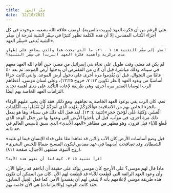 ```yaml
---
title:  سِفْر العهد
date:  12/10/2021
---
```


على الرغم من أن فكرة العهد (بيريت بالعبرية)، لوصف علاقة الله بشعبه، موجودة في كل أجزاء الكتاب المقدس، إلا أن هذه الكلمة تظهر كثيرًا في سِفْر التثنية لدرجة أن سِفْر التثنية يُدعى «سِفْر العهد».

`انظر إلى سِفْر التثنية ٥: ١ - ٢١. ما الذي يحدث هنا والذي يساعد على إظهار مدى مركزية وأهمية فكرة العهد (بيريت) في سِفْر التثنية؟`

لم يكن قد مضى وقت طويل على نجاة بني إسرائيل من مصر، حين أقام الله العهد معهم في سيناء، وذلك مباشرة قبل أن كان من المفترض أن يدخلوا أرض الموعد. ثم بعد ٤٠ عامًا من التجوال، قبل أن يُقْدِموا مرة أخرى على دخول أرض الموعد، والتي كانت جزءًا أساسيًا من وعود العهد (انظر تكوين ١٢: ٧، خروج ١٢:٢٥)، وعلى لسان موسى، أعطاهم الرب الوصايا العشر مرة أخرى، وهي طريقة لإعادة التأكيد على مدى أهمية تجديد التزامات العهد الخاصة بهم أيضًا.

نعم، كان الرب يفي بوعود العهد الخاصة به تجاههم. ومع ذلك، فقد كان يجب عليهم الوفاء بالجزء الخاص بهم من الاتفاقية: «وَأَخْبَرَكُمْ بِعَهْدِهِ الَّذِي أَمَرَكُمْ أَنْ تَعْمَلُوا بِهِ، الْكَلِمَاتِ الْعَشَرِ، وَكَتَبَهُ عَلَى لَوْحَيْ حَجَرٍ»(تثنية ٤: ١٣). لقد فعل الله ذلك في سيناء، وها هو يفعل ذلك مرة أخرى، في موآب، قبل أن يأخذوا الأرض التي وعدوا بها من خلال الوعد الذي قُطع للآباء قبل قرون، وهو مظهر من مظاهر «العهد الأبدي» الذي سبق تأسيس العالم في حد ذاته.

«قبل وضع أساسات الأرض كان الآب والابن قد تعاهدا معًا على فداء الإنسان فيما لو غلبه الشيطان. وقد تصافحت أيديهما في عهد مقدس ليكون المسيح ضمانًا للجنس البشري» (روح النبوة، مشتهى الأجيال، صفحة ٨١١).

`اقرأ تثنية ٥: ٣. كيف لنا أن نفهم هذه الآية؟`

ماذا قال لهم موسى؟ على الأرجح كان موسى يؤكد على حقيقة أن آباءهم قد رحلوا الآن، وأن وعود العهد الرائعة التي قُطعت للآباء قد قُطعت لهم الآن. كان من الممكن أن تكون هذه طريقة موسى لإعلامهم بأنه لا ينبغي لهم أن يفسدوا الأمر، كما فعل الجيل السابق. فقد كانت الوعود (والالتزامات) هي الآن خاصة بهم.